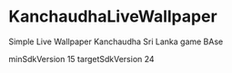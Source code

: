 # KanchaudhaLiveWallpaper
Simple Live Wallpaper Kanchaudha Sri Lanka game BAse


minSdkVersion 15
targetSdkVersion 24
